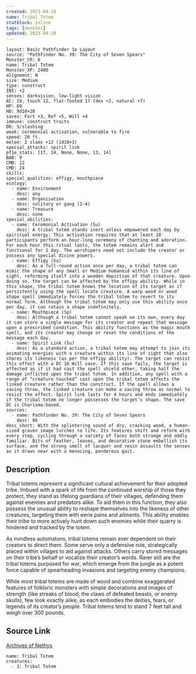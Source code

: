 ```yaml
---
created: 2023-04-28
name: Tribal Totem
statblock: inline
tags: [monster]
updated: 2023-04-28
---
```

```statblock
layout: Basic Pathfinder 1e Layout
source: "Pathfinder No. 39: The City of Seven Spears"
Monster_CR: 6
name: Tribal Totem
Monster_XP: 2400
alignment: N
size: Medium
type: construct
INI: +2
senses: darkvision, low-light vision
AC: 19, touch 12, flat-footed 17 (dex +2, natural +7)
HP: 69
HD: 9d10+20
saves: Fort +3, Ref +5, Will +4
immune: construct traits
DR: 5/slashing
weak: ceremonial activation, vulnerable to fire
speed: 20 ft.
melee: 2 slams +12 (1d10+3)
special_attacks: spirit link
pf1e_stats: [17, 14, None, None, 13, 14]
BAB: 9
CMB: 12
CMD: 24
skills: 
special_qualities: effigy, mouthpiece
ecology:
  - name: Environment
    desc: any
  - name: Organisation
    desc: solitary or gang (2-4)
  - name: Treasure
    desc: none
special_abilities:
  - name: Ceremonial Activation (Su)
    desc: A tribal totem stands inert unless empowered each day by spiritual energy. This activation requires that at least 10 participants perform an hour-long ceremony of chanting and adoration. For each hour this ritual lasts, the totem remains alert and functional for 1 day. The worshipers need not include the creator or possess any special divine powers.
  - name: Effigy (Su)
    desc: As a full-round action once per day, a tribal totem can mimic the shape of any Small or Medium humanoid within its line of sight, reforming itself into a wooden depiction of that creature. Upon doing so, the target can be affected by the effigy ability. While in this shape, the tribal totem knows the location of its target as if persistently using the spell locate creature. A warp wood or wood shape spell immediately forces the tribal totem to revert to its normal form. Although the tribal totem may only use this ability once per day, it can retain a shape indefinitely.
  - name: Mouthpiece (Sp)
    desc: Although a tribal totem cannot speak on its own, every day it can store a single message for its creator and repeat that message upon a prescribed condition. This ability functions as the magic mouth spell, and its creator may change or reset the conditions of the message each day.
  - name: Spirit Link (Su)
    desc: As a standard action, a tribal totem may attempt to join its animating energies with a creature within its line of sight that also shares its likeness (as per the effigy ability). The target can resist this effect with a DC 16 Will save. If this save fails, the target is affected as if it had cast the spell shield other, taking half the damage inflicted upon the tribal totem. In addition, any spell with a range of “creature touched” cast upon the tribal totem affects the linked creature rather than the construct. If the spell allows a saving throw, the linked creature can make a saving throw as normal to resist the effect. Spirit link lasts for 4 hours and ends immediately if the tribal totem no longer possesses the target’s shape. The save DC is Charisma-based.
sources:
  - name: Pathfinder No. 39: The City of Seven Spears
    desc: 86
desc_short: With the splintering sound of dry, cracking wood, a human-sized graven image lurches to life. Its features shift and reform with every step, cycling through a variety of faces both strange and oddly familiar. Bits of feather, leaves, and decorative stone embellish its surface, and the strong smell of lacquer and resin assaults the senses as it draws near with a menacing, ponderous gait.
```
## Description
Tribal totems represent a significant cultural achievement for their adopted tribe. Imbued with a spark of life from the continued worship of those they protect, they stand as lifelong guardians of their villages, defending them against enemies and predators alike. To aid them in this function, they also possess the unusual ability to reshape themselves into the likeness of other creatures, targeting them with eerie pains and ailments. This ability enables their tribe to more actively hunt down such enemies while their quarry is hindered and tracked by the totem.

As mindless automatons, tribal totems remain ever dependent on their creators to direct them. Some serve only a defensive role, strategically placed within villages to aid against attacks. Others carry stored messages on their tribe’s behalf or vocalize their creator’s words. Rarer still are the tribal totems purposed for war, which emerge from the jungle as a potent force capable of spearheading invasions and targeting enemy champions.

While most tribal totems are made of wood and combine exaggerated features of folkloric monsters with simple decorations and images of strength (like streaks of blood, the claws of defeated beasts, or enemy skulls), few look exactly alike, as each embodies the deities, fears, or legends of its creator’s people. Tribal totems tend to stand 7 feet tall and weigh over 300 pounds.
## Source Link
[Archives of Nethys](https://aonprd.com/MonsterDisplay.aspx?ItemName=Tribal%20Totem)
```encounter-table
name: Tribal Totem
creatures:
  - 1: Tribal Totem
```
